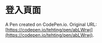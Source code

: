 # 登入頁面

A Pen created on CodePen.io. Original URL: [https://codepen.io/tehting/pen/abLWrwj](https://codepen.io/tehting/pen/abLWrwj).


